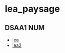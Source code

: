 # lea_paysage

## DSAA1 NUM
* [lea](https://leadablain.github.io/lea_paysage/tutu.html)
* [lea2](https://leadablain.github.io/lea_paysage/labyrinthe.html)